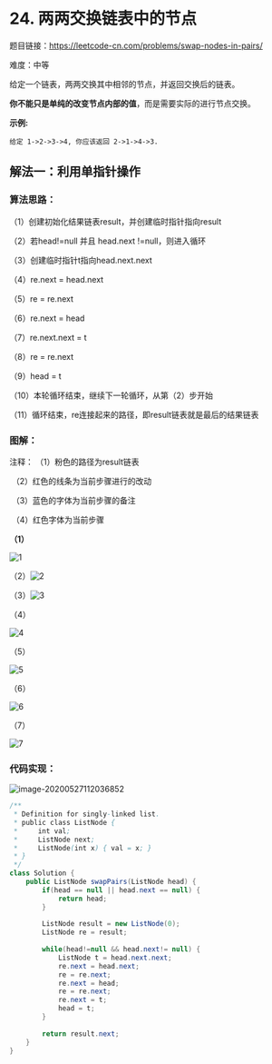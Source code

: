 # 24. 两两交换链表中的节点

题目链接：https://leetcode-cn.com/problems/swap-nodes-in-pairs/

难度：中等

给定一个链表，两两交换其中相邻的节点，并返回交换后的链表。

**你不能只是单纯的改变节点内部的值**，而是需要实际的进行节点交换。

 

**示例:**

```
给定 1->2->3->4, 你应该返回 2->1->4->3.
```



## 解法一：利用单指针操作

### **算法思路：**

（1）创建初始化结果链表result，并创建临时指针指向result

（2）若head!=null 并且 head.next !=null，则进入循环

（3）创建临时指针t指向head.next.next

（4）re.next = head.next

（5）re = re.next

（6）re.next = head

（7）re.next.next = t

（8）re = re.next

（9）head = t

（10）本轮循环结束，继续下一轮循环，从第（2）步开始

（11）循环结束，re连接起来的路径，即result链表就是最后的结果链表



### 图解：

注释：	（1）粉色的路径为result链表

​				（2）红色的线条为当前步骤进行的改动

​				（3）蓝色的字体为当前步骤的备注

​				（4）红色字体为当前步骤

**（1）**

![1](C:\Users\25849\Pictures\Typora图片\1.jpg)



（2）![2](C:\Users\25849\Pictures\Typora图片\2.jpg)



（3）![3](C:\Users\25849\Pictures\Typora图片\3.jpg)

（4）

![4](C:\Users\25849\Pictures\Typora图片\4.jpg)



（5）

![5](C:\Users\25849\Pictures\Typora图片\5.jpg)



（6）

![6](C:\Users\25849\Pictures\Typora图片\6.jpg)

（7）

![7](C:\Users\25849\Pictures\Typora图片\7.jpg)



### 代码实现：

![image-20200527112036852](../0.png)



```java
/**
 * Definition for singly-linked list.
 * public class ListNode {
 *     int val;
 *     ListNode next;
 *     ListNode(int x) { val = x; }
 * }
 */
class Solution {
    public ListNode swapPairs(ListNode head) {
        if(head == null || head.next == null) {
			return head;
		}
		
		ListNode result = new ListNode(0);
		ListNode re = result;
		
		while(head!=null && head.next!= null) {
			ListNode t = head.next.next;
			re.next = head.next;
			re = re.next;
			re.next = head;
			re = re.next;
			re.next = t;
			head = t;
		}
		
		return result.next;	
    }
}
```



